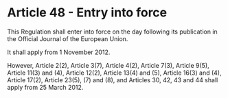 # Article 48 - Entry into force


This Regulation shall enter into force on the day following its publication in the Official Journal of the European Union.

It shall apply from 1 November 2012.

However, Article 2(2), Article 3(7), Article 4(2), Article 7(3), Article 9(5), Article 11(3) and (4), Article 12(2), Article 13(4) and (5), Article 16(3) and (4), Article 17(2), Article 23(5), (7) and (8), and Articles 30, 42, 43 and 44 shall apply from 25 March 2012.
